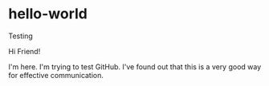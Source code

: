 # hello-world
Testing

Hi Friend!

I'm here. I'm trying to test GitHub.
I've found out that this is a very good way for effective communication.

